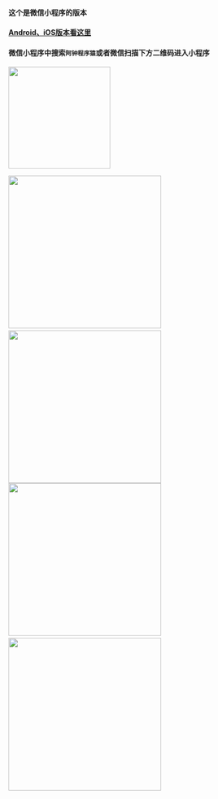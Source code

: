 #### 这个是微信小程序的版本
#### [Android、iOS版本看这里](https://github.com/azhon/Time/tree/master)
#### 微信小程序中搜索`阿钟程序猿`或者微信扫描下方二维码进入小程序

<img src="https://github.com/azhon/Time/blob/master/effectImage/20171122125331856.png" width="200">

<img src="https://github.com/azhon/Time/blob/WeChatApp/effectImage/IMG_6058.jpg" width="300">　　<img src="http://img.blog.csdn.net/20171122110645915" width="300">
<img src="https://github.com/azhon/Time/blob/WeChatApp/effectImage/IMG_6059.jpg" width="300">　　<img src="https://github.com/azhon/Time/blob/WeChatApp/effectImage/IMG_6060.jpg" width="300">



